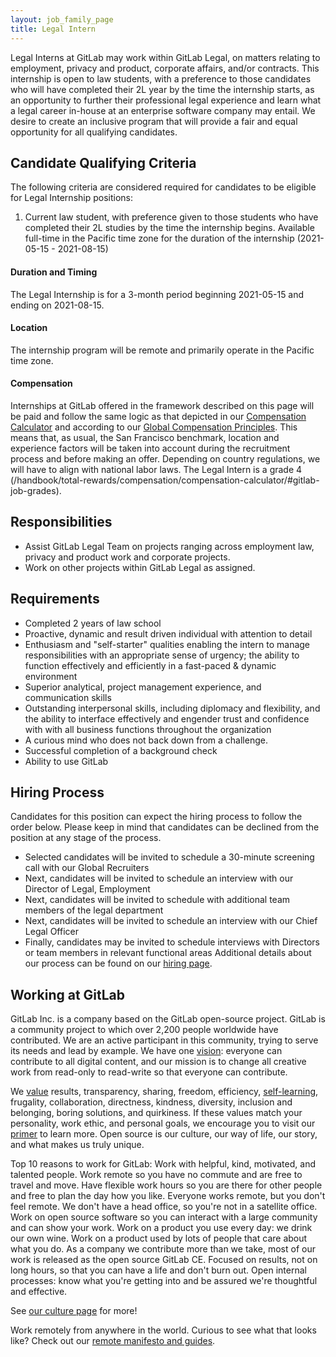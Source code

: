 ```yaml
---
layout: job_family_page
title: Legal Intern
---
```


Legal Interns at GitLab may work within GitLab Legal, on matters relating to employment, privacy and product, corporate affairs, and/or contracts. This internship is open to law students, with a preference to those candidates who will have completed their 2L year by the time the internship starts, as an opportunity to further their professional legal experience and learn what a legal career in-house at an enterprise software company may entail. We desire to create an inclusive program that will provide a fair and equal opportunity for all qualifying candidates.

## Candidate Qualifying Criteria
The following criteria are considered required for candidates to be eligible for Legal Internship positions:
1.  Current law student, with preference given to those students who have completed their 2L studies by the time the internship begins. Available full-time in the Pacific time zone for the duration of the internship (2021-05-15 - 2021-08-15)

#### Duration and Timing
The Legal Internship is for a 3-month period beginning 2021-05-15 and ending on 2021-08-15.

#### Location
The internship program will be remote and primarily operate in the Pacific time zone. 

#### Compensation
Internships at GitLab offered in the framework described on this page will be paid and follow the same logic as that depicted in our [Compensation Calculator](/handbook/total-rewards/compensation/compensation-calculator/calculator/) and according to our [Global Compensation Principles](/handbook/total-rewards/compensation/). This means that, as usual, the San Francisco benchmark, location and experience factors will be taken into account during the recruitment process and before making an offer. Depending on country regulations, we will have to align with national labor laws.
The Legal Intern is a grade 4 (/handbook/total-rewards/compensation/compensation-calculator/#gitlab-job-grades).

## Responsibilities
* Assist GitLab Legal Team on projects ranging across employment law, privacy and product work and corporate projects. 
* Work on other projects within GitLab Legal as assigned.

## Requirements
* Completed 2 years of law school
* Proactive, dynamic and result driven individual with attention to detail
* Enthusiasm and "self-starter" qualities enabling the intern  to manage responsibilities with an appropriate sense of urgency; the ability to function effectively and efficiently in a fast-paced & dynamic environment
* Superior analytical, project management experience, and communication skills
* Outstanding interpersonal skills, including diplomacy and flexibility, and the ability to interface effectively and engender trust and confidence with with all business functions throughout the organization
* A curious mind who does not back down from a challenge.
* Successful completion of a background check
* Ability to use GitLab

## Hiring Process
Candidates for this position can expect the hiring process to follow the order below. Please keep in mind that candidates can be declined from the position at any stage of the process.

* Selected candidates will be invited to schedule a 30-minute screening call with our Global Recruiters
* Next, candidates will be invited to schedule an interview with our Director of Legal, Employment
* Next, candidates will be invited to schedule with additional team members of the legal department 
* Next, candidates will be invited to schedule an interview with our Chief Legal Officer
* Finally, candidates may be invited to schedule interviews with Directors or team members in relevant functional areas
Additional details about our process can be found on our [hiring page](/handbook/hiring).

## Working at GitLab
GitLab Inc. is a company based on the GitLab open-source project. GitLab is a community project to which over 2,200 people worldwide have contributed. We are an active participant in this community, trying to serve its needs and lead by example. We have one [vision](https://about.gitlab.com/strategy): everyone can contribute to all digital content, and our mission is to change all creative work from read-only to read-write so that everyone can contribute.

We [value](https://about.gitlab.com/handbook/values/) results, transparency, sharing, freedom, efficiency, [self-learning](https://about.gitlab.com/company/culture/all-remote/self-service/#how-self-learning-leads-to-success-in-your-role), frugality, collaboration, directness, kindness, diversity, inclusion and belonging, boring solutions, and quirkiness. If these values match your personality, work ethic, and personal goals, we encourage you to visit our [primer](https://about.gitlab.com/company/) to learn more. Open source is our culture, our way of life, our story, and what makes us truly unique.

Top 10 reasons to work for GitLab:
Work with helpful, kind, motivated, and talented people.
Work remote so you have no commute and are free to travel and move.
Have flexible work hours so you are there for other people and free to plan the day how you like.
Everyone works remote, but you don't feel remote. We don't have a head office, so you're not in a satellite office.
Work on open source software so you can interact with a large community and can show your work.
Work on a product you use every day: we drink our own wine.
Work on a product used by lots of people that care about what you do.
As a company we contribute more than we take, most of our work is released as the open source GitLab CE.
Focused on results, not on long hours, so that you can have a life and don't burn out.
Open internal processes: know what you're getting into and be assured we're thoughtful and effective.

See [our culture page](https://about.gitlab.com/company/culture/) for more!

Work remotely from anywhere in the world. Curious to see what that looks like? Check out our [remote manifesto and guides](https://about.gitlab.com/company/culture/all-remote/).

